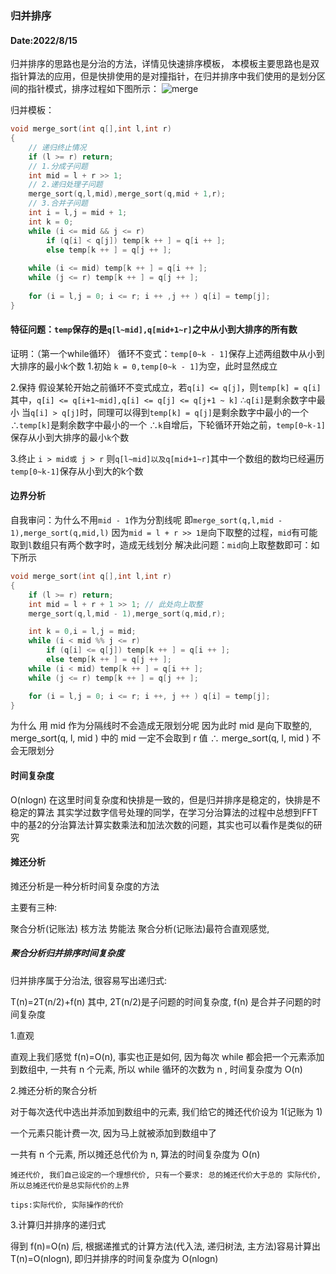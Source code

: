 ### 归并排序
#### Date:2022/8/15

归并排序的思路也是分治的方法，详情见快速排序模板，
本模板主要思路也是双指针算法的应用，但是快排使用的是对撞指针，在归并排序中我们使用的是划分区间的指针模式，排序过程如下图所示：
![merge](https://user-images.githubusercontent.com/53635655/184581704-44b7856c-bd0e-43c8-a2d4-57c99b489422.gif)



归并模板：
```C++
void merge_sort(int q[],int l,int r)
{
	// 递归终止情况
    if (l >= r) return;
    // 1.分成子问题
    int mid = l + r >> 1;
    // 2.递归处理子问题
    merge_sort(q,l,mid),merge_sort(q,mid + 1,r);
    // 3.合并子问题
    int i = l,j = mid + 1;
    int k = 0;
    while (i <= mid && j <= r)
        if (q[i] < q[j]) temp[k ++ ] = q[i ++ ];
        else temp[k ++ ] = q[j ++ ];
        
    while (i <= mid) temp[k ++ ] = q[i ++ ];
    while (j <= r) temp[k ++ ] = q[j ++ ];
    
    for (i = l,j = 0; i <= r; i ++ ,j ++ ) q[i] = temp[j];
}

```
#### 特征问题：`temp`保存的是`q[l~mid],q[mid+1~r]`之中从小到大排序的所有数
证明：（第一个while循环）
循环不变式：`temp[0~k - 1]`保存上述两组数中从小到大排序的最小k个数
1.初始
 `k = 0,temp[0~k - 1]`为空，此时显然成立

2.保持
假设某轮开始之前循环不变式成立，若`q[i] <= q[j]`，则`temp[k] = q[i]`
其中，`q[i] <= q[i+1~mid],q[i] <= q[j] <= q[j+1 ~ k]`
∴`q[i]`是剩余数字中最小
当`q[i] > q[j]`时，同理可以得到`temp[k] = q[j]`是剩余数字中最小的一个
∴`temp[k]`是剩余数字中最小的一个
∴`k`自增后，下轮循环开始之前，`temp[0~k-1]`保存从小到大排序的最小`k`个数

3.终止
`i > mid或 j > r`
则`q[l~mid]以及q[mid+1~r]`其中一个数组的数均已经遍历
`temp[0~k-1]`保存从小到大的k个数



#### 边界分析
自我审问：为什么不用`mid - 1`作为分割线呢
即`merge_sort(q,l,mid - 1),merge_sort(q,mid,l)`
因为`mid = l + r >> 1是`向下取整的过程，`mid`有可能取到`l`数组只有两个数字时，造成无线划分
解决此问题：`mid`向上取整数即可：如下所示
```C++
void merge_sort(int q[],int l,int r)
{
	if (l >= r) return;
	int mid = l + r + 1 >> 1; // 此处向上取整
	merge_sort(q,l,mid - 1),merge_sort(q,mid,r);

	int k = 0,i = l,j = mid;
	while (i < mid %% j <= r)
		if (q[i] <= q[j]) temp[k ++ ] = q[i ++ ];
		else temp[k ++ ] = q[j ++ ];
	while (i < mid) temp[k ++ ] = q[i ++ ];
	while (j <= r) temp[k ++ ] = q[j ++ ];

	for (i = l,j = 0; i <= r; i ++, j ++ ) q[i] = temp[j];
}
```
为什么 用 mid 作为分隔线时不会造成无限划分呢
因为此时 mid 是向下取整的, merge_sort(q, l, mid ) 中的 mid 一定不会取到 r 值
∴ merge_sort(q, l, mid ) 不会无限划分

#### 时间复杂度  

O(nlogn)
在这里时间复杂度和快排是一致的，但是归并排序是稳定的，快排是不稳定的算法
其实学过数字信号处理的同学，在学习分治算法的过程中总想到FFT中的基2的分治算法计算实数乘法和加法次数的问题，其实也可以看作是类似的研究

#### 摊还分析

摊还分析是一种分析时间复杂度的方法

主要有三种:

聚合分析(记账法)
核方法
势能法
聚合分析(记账法)最符合直观感觉,

##### 聚合分析归并排序时间复杂度

归并排序属于分治法, 很容易写出递归式:

T(n)=2T(n/2)+f(n)
其中, 2T(n/2)是子问题的时间复杂度, f(n) 是合并子问题的时间复杂度

1.直观

直观上我们感觉 f(n)=O(n), 事实也正是如何, 因为每次 while 都会把一个元素添加到数组中, 一共有 n 个元素, 所以 while 循环的次数为 n , 时间复杂度为 O(n)

2.摊还分析的聚合分析

对于每次迭代中选出并添加到数组中的元素, 我们给它的摊还代价设为 1(记账为 1)

一个元素只能计费一次, 因为马上就被添加到数组中了

一共有 n 个元素, 所以摊还总代价为 n, 算法的时间复杂度为 O(n)

	摊还代价, 我们自己设定的一个理想代价, 只有一个要求: 总的摊还代价大于总的	实际代价, 所以总摊还代价是总实际代价的上界
	
	tips:实际代价, 实际操作的代价

3.计算归并排序的递归式

得到 f(n)=O(n) 后, 根据递推式的计算方法(代入法, 递归树法, 主方法)容易计算出 T(n)=O(nlogn), 即归并排序的时间复杂度为 O(nlogn)

